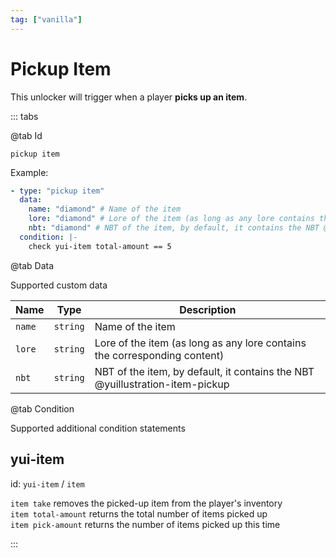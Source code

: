 ```yaml
---
tag: ["vanilla"]
---
```


# Pickup Item

This unlocker will trigger when a player **picks up an item**.

::: tabs

@tab Id

`pickup item`

Example:

```yaml
- type: "pickup item"
  data:
    name: "diamond" # Name of the item
    lore: "diamond" # Lore of the item (as long as any lore contains the corresponding content)
    nbt: "diamond" # NBT of the item, by default, it contains the NBT @yuillustration-item-pickup
  condition: |-
    check yui-item total-amount == 5
```

@tab Data

Supported custom data

| Name | Type | Description |
| --- | --- | --- |
| `name` | `string` | Name of the item |
| `lore` | `string` | Lore of the item (as long as any lore contains the corresponding content) |
| `nbt` | `string` | NBT of the item, by default, it contains the NBT @yuillustration-item-pickup |

@tab Condition

Supported additional condition statements

## yui-item

id: `yui-item` / `item`  

`item take` removes the picked-up item from the player's inventory  
`item total-amount` returns the total number of items picked up  
`item pick-amount` returns the number of items picked up this time  

::: 